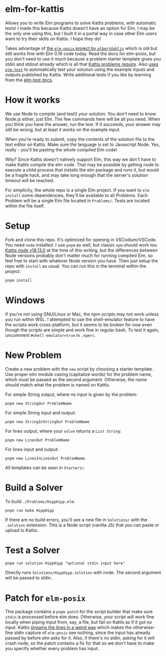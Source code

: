 # elm-for-kattis
Allows you to write Elm programs to solve Kattis problems, with automatic tests!
I made this because Kattis doesn't have an option for Elm. I may be the only one using this, but I built it in a portal way in case other Elm users want to try their skills on Kattis. I hope they do!

Takes advantage of [the `elm-posix` project by `albertdahlin`](https://github.com/albertdahlin/elm-posix/tree/master) which is old but still works fine with Elm 0.19 code today.
Read the docs for elm-posix, but you don't need to use it much because a problem starter template gives you stdin and stdout already which is all that [Kattis problems require](https://support.kattis.com/support/solutions/articles/79000120852-how-do-i-handle-input-and-output-).
Also [uses `elm-test`](https://www.npmjs.com/package/elm-test) to automatically test your solution using the example inputs and outputs published by Kattis. Write additional tests if you like by learning from the [elm-test docs](https://www.npmjs.com/package/elm-test).

# How it works
We use Node to compile (and test!) your solution. You don't need to know Node.js either, just Elm. The few commands here will be all you need.
When you think you have the answer, run the test. If it succeeds, your answer may still be wrong, but at least it works on the example input.

When you're ready to submit, copy the contents of the solution file to the text editor on Kattis. Make sure the language is set to Javascript Node. Yes, really - you'll be pasting the whole compiled Elm code! 

Why? Since Kattis doesn't natively support Elm, this way we don't have to make Kattis compile the elm code. That may be possible by getting node to execute a child process that installs the elm package and runs it, but would be a fragile hack, and may take long enough that the server's solution timeout will be reached.

For simplicity, the whole repo is a single Elm project. If you want to `elm install` some dependencies, they'll be available to all Problems. Each Problem will be a single Elm file located in `Problems/`. Tests are located within the file itself.

# Setup
Fork and clone this repo. It's optimized for opening in VSCodium/VSCode.
You need `node` installed. I use `pnpm` as well, but classic `npm` should work too. [Kattis node v18.13.0](https://open.kattis.com/languages/javascript) at the time of this writing, but the differences between Node versions probably don't matter much for running compiled Elm, so feel free to start with whatever Node version you have. Then just setup the repo with `install` as usual. You can run this in the terminal within the project:
```sh
pnpm install
```

# Windows
If you're not using GNU/Linux or Mac, the npm scripts may not work unless you run within WSL. I attempted to use the shell-emulator feature to have the scripts work cross-platform, but it seems to be broken for now even though the scripts are simple and work fine in regular bash. To test it again, uncomment `#shell-emulator=true` in `.npmrc`.

# New Problem
Create a new problem with the `new` script by choosing a starter template.
Use proper elm module casing (capitalize words) for the problem name, which must be passed as the second argument.
Otherwise, the name should match what the problem is named on Kattis.

For simple String output, where no input is given by the problem:
```
pnpm new StringOut ProblemName
```
For simple String input and output:
```
pnpm new StringInStringOut ProblemName
```
For lines output, where your `solve` returns a `List String`:
```
pnpm new LinesOut ProblemName
```
For lines input and output:
```
pnpm new LinesInLinesOut ProblemName
```

All templates can be seen in `Starters/`.

# Build a Solver
To build `./Problems/HippHipp.elm`:
```
pnpm run make HippHipp
```
If there are no build errors, you'll see a new file in `Solutions/` with the `.solution` extension. This is a Node script (vanilla JS) that you can paste or upload to Kattis.

# Test a Solver
```
pnpm run solution HippHipp "optional stdin input here"
```
Directly runs `Solutions/HippHipp.solution` with node. The second argument will be passed to stdin.

# Patch for `elm-posix`
This package contains a `pnpm patch` for the script builder that make sure `stdin` is processed before elm does. Otherwise, your script will work fine locally when piping input from, say, a file, but fail on Kattis as if it got no input. Kattis [streams the lines in a weird way](https://stackoverflow.com/a/69559880) which makes the otherwise-fine stdin capture of `elm-posix` see nothing, since the input has already passed by before elm asks for it. Also, if there's no stdin, asking for it will crash node, so the patch contains a fix for that so we don't have to make you specify whether every problem has input.